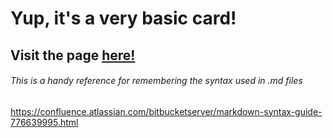 # Yup, it's a very basic card!

## Visit the page [here!](RyanCPeters..github.io/My_Basic_Business_Card)


###### This is a handy reference for remembering the syntax used in .md files
https://confluence.atlassian.com/bitbucketserver/markdown-syntax-guide-776639995.html
